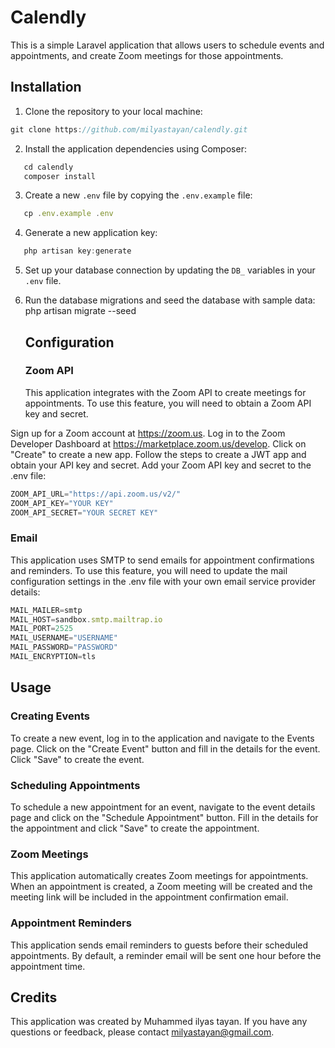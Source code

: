 # Calendly

This is a simple Laravel application that allows users to schedule events and appointments, and create Zoom meetings for
those appointments.

## Installation

1. Clone the repository to your local machine:
```js
git clone https://github.com/milyastayan/calendly.git
```
2. Install the application dependencies using Composer:
```js
   cd calendly
   composer install
```
3. Create a new `.env` file by copying the `.env.example` file:
```js
   cp .env.example .env
```
4. Generate a new application key:
```js
   php artisan key:generate
```
5. Set up your database connection by updating the `DB_` variables in your `.env` file.

6. Run the database migrations and seed the database with sample data:
   php artisan migrate --seed

   ## Configuration
   ### Zoom API
   This application integrates with the Zoom API to create meetings for appointments. To use this feature, you will need
   to obtain a Zoom API key and secret.

Sign up for a Zoom account at https://zoom.us.
Log in to the Zoom Developer Dashboard at https://marketplace.zoom.us/develop.
Click on "Create" to create a new app.
Follow the steps to create a JWT app and obtain your API key and secret.
Add your Zoom API key and secret to the .env file:

```js
ZOOM_API_URL="https://api.zoom.us/v2/"
ZOOM_API_KEY="YOUR KEY"
ZOOM_API_SECRET="YOUR SECRET KEY"
```
### Email
This application uses SMTP to send emails for appointment confirmations and reminders. To use this feature, you will
need to update the mail configuration settings in the .env file with your own email service provider details:

```js
MAIL_MAILER=smtp
MAIL_HOST=sandbox.smtp.mailtrap.io
MAIL_PORT=2525
MAIL_USERNAME="USERNAME"
MAIL_PASSWORD="PASSWORD"
MAIL_ENCRYPTION=tls
```
## Usage
### Creating Events
To create a new event, log in to the application and navigate to the Events page. Click on the "Create Event" button and
fill in the details for the event. Click "Save" to create the event.

### Scheduling Appointments
To schedule a new appointment for an event, navigate to the event details page and click on the "Schedule Appointment"
button. Fill in the details for the appointment and click "Save" to create the appointment.

### Zoom Meetings
This application automatically creates Zoom meetings for appointments. When an appointment is created, a Zoom meeting
will be created and the meeting link will be included in the appointment confirmation email.

### Appointment Reminders
This application sends email reminders to guests before their scheduled appointments. By default, a reminder email will
be sent one hour before the appointment time.

## Credits
This application was created by Muhammed ilyas tayan. If you have any questions or feedback, please contact milyastayan@gmail.com.

